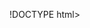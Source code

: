 !DOCTYPE html>
<html lang="ru">
<head>
    <title>Тестовая страница</title>
    <link rel="stylesheet" href="https://maxcdn.bootstrapcdn.com/font-awesome/4.5.0/css/font-awesome.min.css">
    <link rel="icon" href="/img/fav/favicon-32x32.png">
    <link rel="stylesheet" type="text/css" href="../css/main.css">
    <meta charset="UTF-8">
    <meta name="viewport" content="width=device-width, initial-scale=1">
    <style>
 
        
        .row {
            display: flex;
            flex-wrap: wrap;
        }
        
        .side {
            flex: 30%;
            background-color: #f1f1f1;
            padding: 20px;
        }
        
        .main {
            flex: 70%;
            background-color: white;
            padding: 20px;
        }
        
        .fakeimg {
            background-color: #aaa;
            width: 100%;
            padding: 2px;
        }
        
       
        
        @media screen and (max-width: 600px) {
            .row .navbar {
                flex-direction: column;
            }
        }
     </style>
</head>
<body>
<!-- Header -->
<div class="header">
    <h1>ЦИММЕРМАН ОЛЕГ РУДОЛЬФОВИЧ</h1>
    <p>Веб сайт построен с <b>использованием</b> технологий<br> HTML и CSS</p>
    </div>

<!-- Навигационное меню -->

<div class="navbar">
    <a href="#" class="nv-active">Главная<https://vk.com/id108785034/a>
    <a href="/pages/page1.html">Галерея</a>
    <a href="#">Проекты</a>
    <a href="#">Контакты</a>
    </div>
    
<!-- Основной блок -->
<div class="row">
    <div class="side">
    <h2>Обо мне</h2>
    <h4>Умею делать верстку CSS и программировать на языке JavaScript </h4>
    <div class="fakeimg"><img src="img/AZ8.jpg" style="width: 100%;"></div>
    <p>Немного текста обо мне</p>
    <h3>Основные проекты</h3>
    <p>Название</p>
    <div class="fakeimg" style="height: 60px;">Картинка</div><br>
    <p>Название</p>
    <div class="fakeimg" style="height: 60px;">Картинка</div><br>
    <p>Название</p>
    <div class="fakeimg" style="height: 60px;">Картинка</div><br>
   </div>
   <div class="main">
    <h2>Опыт работы</h2>
    <h4>ООО "Рога и копыта", январь 2000 - декабрь 2005</h4>
    <div class="fakeimg" style="height: 200px;">Картинка</div>
    <p>Название должности</p>
    <p>Описание лалалалалаллалалалалалалалалаа</p>
    <br>
    <hr width="100%" size="2" color="blue noshade">
    <h2>Опыт работы</h2>
    <h4>ООО "Рога и копыта", январь 2000 - декабрь 2005</h4>
    <div class="fakeimg" style="height: 200px;">Картинка</div>
    <p>Название должности</p>
    <p>Описание лалалалалаллалалалалалалалалаа</p>   
    </div> 
</div>
